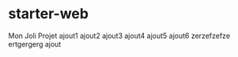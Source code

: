 # starter-web
Mon Joli Projet
ajout1
ajout2
ajout3
ajout4
ajout5
ajout6
zerzefzefze
ertgergerg
ajout
